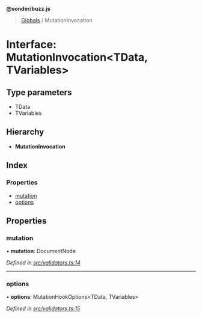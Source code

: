 **@sonder/buzz.js**

> [Globals](../README.md) / MutationInvocation

# Interface: MutationInvocation\<**TData, TVariables**>

## Type parameters

- TData
- TVariables

## Hierarchy

- **MutationInvocation**

## Index

### Properties

- [mutation](mutationinvocation.md#mutation)
- [options](mutationinvocation.md#options)

## Properties

### mutation

• **mutation**: DocumentNode

_Defined in [src/validators.ts:14](https://github.com/Flatbook/buzz.js/blob/aaae1eb/src/validators.ts#L14)_

---

### options

• **options**: MutationHookOptions\<TData, TVariables>

_Defined in [src/validators.ts:15](https://github.com/Flatbook/buzz.js/blob/aaae1eb/src/validators.ts#L15)_
